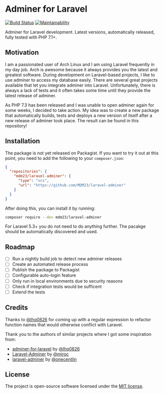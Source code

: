 # Adminer for Laravel

[![Build Status](https://travis-ci.org/MDM23/laravel-adminer.svg?branch=master)](https://travis-ci.org/MDM23/laravel-adminer)
[![Maintainability](https://api.codeclimate.com/v1/badges/a5d76d5b32f6b211ec5e/maintainability)](https://codeclimate.com/github/MDM23/laravel-adminer/maintainability)

Adminer for Laravel development. Latest versions, automatically released, fully
tested with PHP 7.1+.

## Motivation

I am a passionated user of Arch Linux and I am using Laravel frequently in my
day job. Arch is awesome because it always provides you the latest and greatest
software. During development on Laravel-based projects, I like to use adminer to
access my database easily. There are several great projects available that let
you integrate adminer into Laravel. Unfortunately, there is always a lack of
tests and it often takes some time until they provide the latest release of
adminer.

As PHP 7.3 has been released and I was unable to open adminer again for some
weeks, I decided to take action. My idea was to create a new package that
automatically builds, tests and deploys a new version of itself after a new
release of adminer took place. The result can be found in this repository!

## Installation

The package is not yet released on Packagist. If you want to try it out at this
point, you need to add the following to your `composer.json`:

```json
{
  "repositories": {
    "mdm23/laravel-adminer": {
      "type": "vcs",
      "url": "https://github.com/MDM23/laravel-adminer"
    }
  }
}
```

After doing this, you can install it by running:

```bash
composer require --dev mdm23/laravel-adminer
```

For Laravel 5.3+ you do not need to do anything further. The pacakge should be
automatically discovered and used.

## Roadmap

- [ ] Run a nightly build job to detect new adminer releases
- [ ] Create an automated release process
- [ ] Publish the package to Packagist
- [ ] Configurable auto-login feature
- [ ] Only run in local environments due to security reasons
- [ ] Check if integration tests would be sufficent
- [ ] Extend the tests

## Credits

Thanks to [@lhq0826](https://github.com/lhq0826) for coming up with a regular
expression to refactor function names that would otherwise conflict with
Laravel.

Thank you to the authors of similar projects where I got some inspiration from:

- [adminer-for-laravel](https://github.com/lhq0826/adminer-for-laravel)
  by [@lhq0826](https://github.com/lhq0826)
- [Laravel-Adminer](https://github.com/miroc/Laravel-Adminer)
  by [@miroc](https://github.com/miroc)
- [laravel-adminer](https://github.com/onecentlin/laravel-adminer)
  by [@onecentlin](https://github.com/onecentlin)

## License

The project is open-source software licensed under the
[MIT license](https://opensource.org/licenses/MIT).
